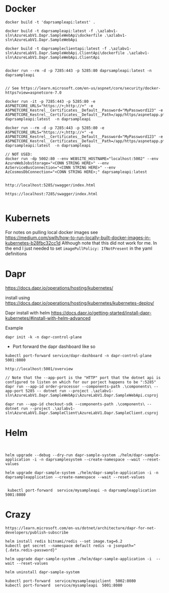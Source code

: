 # Docker 

```
docker build -t 'daprsampleapi:latest' .  

docker build -t daprsampleapi:latest -f .\azlabv1-sln\AzureLabV1.Dapr.SampleWebApi\dockerfile .\azlabv1-sln\AzureLabV1.Dapr.SampleWebApi

docker build -t daprsampleclientapi:latest -f .\azlabv1-sln\AzureLabV1.Dapr.SampleWebApi.ClientApi\dockerfile .\azlabv1-sln\AzureLabV1.Dapr.SampleWebApi.ClientApi


docker run --rm -d -p 7285:443 -p 5285:80 daprsampleapi:latest -n daprsampleapi


// See https://learn.microsoft.com/en-us/aspnet/core/security/docker-https?view=aspnetcore-7.0

docker run -it -p 7285:443 -p 5285:80 -e ASPNETCORE_URLS="https://+;http://+" -e ASPNETCORE_Kestrel__Certificates__Default__Password="MyPassword123" -e ASPNETCORE_Kestrel__Certificates__Default__Path=/app/https/aspnetapp.pfx daprsampleapi:latest  -n daprsampleapi

docker run --rm -d -p 7285:443 -p 5285:80 -e ASPNETCORE_URLS="https://+;http://+" -e ASPNETCORE_Kestrel__Certificates__Default__Password="MyPassword123" -e ASPNETCORE_Kestrel__Certificates__Default__Path=/app/https/aspnetapp.pfx daprsampleapi:latest  -n daprsampleapi

// NOT USED:
docker run -dp 5002:80 --env WEBSITE_HOSTNAME="localhost:5002" --env AzureWebJobsStorage="<CONN STRING HERE>" --env AzServiceBusConnection="<CONN STRING HERE>" --env AzCosmosDbConnection="<CONN STRING HERE>;" daprsampleapi:latest


http://localhost:5285/swagger/index.html

https://localhost:7285/swagger/index.html


```


# Kubernets

For notes on pulling local docker images see https://medium.com/swlh/how-to-run-locally-built-docker-images-in-kubernetes-b28fbc32cc1d  Although note that this did not work for me. In the end I just needed to set `imagePullPolicy: IfNotPresent` in the yaml definitions


# Dapr

https://docs.dapr.io/operations/hosting/kubernetes/

install using https://docs.dapr.io/operations/hosting/kubernetes/kubernetes-deploy/ 

Dapr install with helm  https://docs.dapr.io/getting-started/install-dapr-kubernetes/#install-with-helm-advanced


Example

```
dapr init -k -n dapr-control-plane
```

* Port forward the dapr dashboard like so

```
kubectl port-forward service/dapr-dashboard -n dapr-control-plane 5001:8080

http://localhost:5001/overview
```

```
// Note that the --app-port is the "HTTP" port that the dotnet api is configured to listen on which for our porject happens to be ":5285"
dapr run --app-id order-processor --components-path .\components\ --app-port 5285 -- dotnet run --project .\azlabv1-sln\AzureLabV1.Dapr.SampleWebApi\AzureLabV1.Dapr.SampleWebApi.csproj

dapr run --app-id checkout-sdk --components-path .\components\ -- dotnet run --project .\azlabv1-sln\AzureLabV1.Dapr.SampleClient\AzureLabV1.Dapr.SampleClient.csproj
```

# Helm

```


helm upgrade --debug --dry-run dapr-sample-system ./helm/dapr-sample-application -i -n daprsamplesystem --create-namespace --wait --reset-values

helm upgrade dapr-sample-system ./helm/dapr-sample-application -i -n daprsampleapplication --create-namespace --wait --reset-values


 kubectl port-forward  service/mysampleapi -n daprsampleapplication 5001:8080
```


# Crazy

```
https://learn.microsoft.com/en-us/dotnet/architecture/dapr-for-net-developers/publish-subscribe

helm install redis bitnami/redis --set image.tag=6.2
kubectl get secret --namespace default redis -o jsonpath="{.data.redis-password}"

helm upgrade dapr-sample-system ./helm/dapr-sample-application -i  --wait --reset-values

helm uninstall dapr-sample-system

kubectl port-forward  service/mysampleapiclient  5002:8080
kubectl port-forward  service/mysampleapi  5001:8080
```